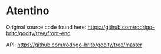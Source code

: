 # Atentino

Original source code found here: https://github.com/rodrigo-brito/gocity/tree/front-end

API: https://github.com/rodrigo-brito/gocity/tree/master
